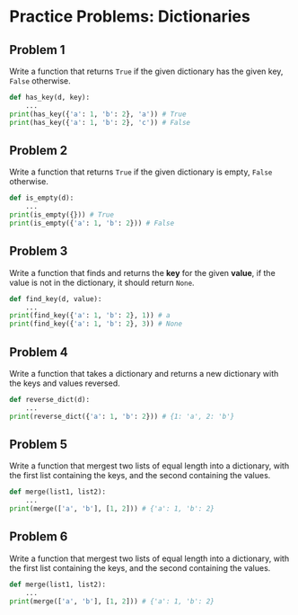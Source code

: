 
# Practice Problems: Dictionaries


## Problem 1

Write a function that returns `True` if the given dictionary has the given key, `False` otherwise.

```python
def has_key(d, key):
    ...
print(has_key({'a': 1, 'b': 2}, 'a')) # True
print(has_key({'a': 1, 'b': 2}, 'c')) # False
```

## Problem 2

Write a function that returns `True` if the given dictionary is empty, `False` otherwise.

```python
def is_empty(d):
    ...
print(is_empty({})) # True
print(is_empty({'a': 1, 'b': 2})) # False
```

## Problem 3

Write a function that finds and returns the **key** for the given **value**, if the value is not in the dictionary, it should return `None`.

```python
def find_key(d, value):
    ...
print(find_key({'a': 1, 'b': 2}, 1)) # a
print(find_key({'a': 1, 'b': 2}, 3)) # None
```

## Problem 4

Write a function that takes a dictionary and returns a new dictionary with the keys and values reversed.

```python
def reverse_dict(d):
    ...
print(reverse_dict({'a': 1, 'b': 2})) # {1: 'a', 2: 'b'}
```

## Problem 5

Write a function that mergest two lists of equal length into a dictionary, with the first list containing the keys, and the second containing the values.

```python
def merge(list1, list2):
    ...
print(merge(['a', 'b'], [1, 2])) # {'a': 1, 'b': 2}
```


## Problem 6

Write a function that mergest two lists of equal length into a dictionary, with the first list containing the keys, and the second containing the values.

```python
def merge(list1, list2):
    ...
print(merge(['a', 'b'], [1, 2])) # {'a': 1, 'b': 2}
```